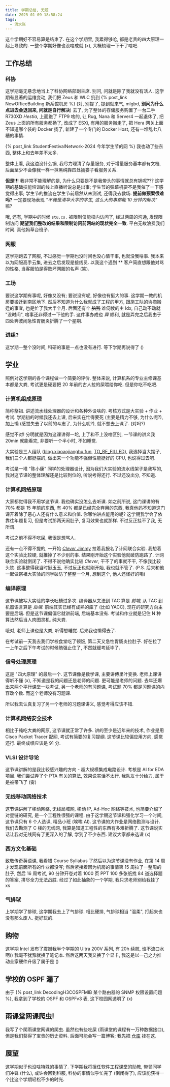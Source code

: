 ```yaml
---
title: 学期总结, 无题
date: 2025-01-09 18:58:24
tags:
  - 流水账
---
```


这个学期好不容易算是结束了. 在这个学期里, 我累得够呛, 都是老贵的四大原理一起上导致的. 一整个学期好像也没啥成就 (x), 大概梳理一下干了啥吧.

<!-- more -->



## 工作总结

### 科协

这学期毫无悬念地当上了科协网络部副主席. 别问, 问就是除了我就没有活人. 这学期有显著的运维变动, 我们把 Zeus 和 WLC 扔到 {% post_link NewOfficeBuilding 新系馆机房 %} (对, 别提了, 提到就来气, mlgbd, **别问为什么点进去会退回来, 问就是自行解决**) 去了, 为了整体的存储服务购置了一台二手 R730XD *Hestia*, 上面跑了 FTP9 啥的, 让 Rug, Nana 和 Server4 一起退休了, 把 Zeus 上面的所有服务都扬了, 改成了 ESXi, 有用的服务搬走了, 把 Hera 网关上面不知道哪个装的 Docker 扬了, 新建了一个专门的 Docker Host, 还有一堆乱七八糟的事情.

{% post_link StudentFestivalNetwork-2024 今年学生节的网 %} 我也动了些东西, 整体上和去年差不太多.

整体上看, 我这边没什么锅, 我尽力理清了存量服务, 对于增量服务基本都有文档, 后面至少不会像我一样一抹黑纯靠四处捅娄子看服务关系.

**但是!!!** 我非常不能理解的是, 为什么只要是不是我带头的事情就总有锅呢??? 这学期的基础技能培训的线上直播听说总是出事; 学生节的弹幕机要不是我催了一下感觉得出事; 学生节的推流在学生节前居然从未测试, 还得我去救场. **提前做预案很难吗?** 一定要现场表现 *"不愧是清华大学的学生, 这么大的事都能 10 分钟内解决"* 嘛?

哦, 还有, 学期中的时候 `stu.cs.` 被限制仅能校内访问了, 经过两周的沟通, 发现限制访问 **期望我们整改的结果和限制访问前网站的现状完全一致**. 平白无故浪费我们时间. 真他妈草台班子.

### 网服

这学期跑去了网服, 不过感觉一学期也没时间也没心情干事, 也就没我啥事. 我本来以为网服高手云集, 进去之后发现是接线员. 以我这个遇到 ** 客户简直想跟他对骂的性格, 当客服怕是得败坏网服的名声 (笑).

### 工场

要说这学期有事呢, 好像又没有; 要说没有呢, 好像也有挺大的事. 这学期一教的机房要搬迁到南区地下. 然后不知道为什么我就成了工程的甲方, 跟施工队的协商搬迁的事宜, 也是忙了我大半个月. 后面还有个 ~~脑残~~ 难伺候的主 ldx, 自己动不动就 "没时间", 啥事还非得过一下他的手. 这件事办成也 *算* 顺利, 就是弄完之后我由于四处奔波闹急性胃肠炎折腾了一个星期.

### 进组?

这学期一整个没时间, 科研的事是一点也没有进行. 等下学期再说得了 ()

## 学业

照例对这学期的各个课程做一个简要的评价. 整体来说, 计算机系的专业主修课基本都是大粪, 考试更是硬要把 20 年前的古人拉的屎喂给你吃. 但是你吃不吃吧.

### 计算机组成原理

简称祭祖. 讲述流水线处理器的设计和各种外设啥的. 考核方式是大实验 + 作业 + 考试. 学期初的时候我还去上课, 后来实在忙得要死 (主要是精力不够, 为什么呢?), 加上懒 (感觉失去了以前的斗志了, 为什么呢?), 就不想去上课了. (对吗?)

感觉不对! 分明就是因为这课讲得一坨, 上了和不上没啥区别, 一节课的讲义我 20min 就能看完, 非要听一个半小时, 不如睡觉.

大实验是三人组队 ([blog.xiaoaojianghu.fun](https://blog.xiaoaojianghu.fun/), [TO_BE_FILLED]()), 我选择当大摆子, 我们三个人都挺摆的, 做出来一个功能不强但性能挺好的 CPU, 也说得过去吧.

考试是一堆 "陈小康" 同学的处理器设计, 因为我们大实验的流水线架子是我写的, 我对这节课的整体理解还是比较到位的, 听说考得还行. 不过还没出分, 不知道.

### 计算机网络原理

大家都觉得我不用学这节课. 我也确实没怎么去听课. 如之前所说, 这门课讲的有 70% 都是 15 年前的东西, 有 40% 都是已经完全弃用的东西, 我真他妈不知道这门课开着除了恶心人还有什么意义和价值. 你哪怕讲点能用的呢? 这学期我学会了依靠往年题复习, 但是考试那两天闹肚子, 复习效果也就那样. 不过反正挂不了我, 无所谓.

考试之前不得不吃屎, 我很是想骂人.

还有一点不得不提的, 一开始 [*Clever* Jimmy](https://leverimmy.top/) 拉着我报名了计网联合实验. 我想着这个实验比较硬, 就推掉了不少别的事. 结果刚开始这个实验他就破防跑路了, 计网联合实验就倒闭了. 不得不说他确实比较 *Clever*, 干不了的事就不干, 不像我比较头铁. 这事整得我当时挺玉玉, 不过反正也就刚开始, 我也就不管了. (P.S. 后来和他一起做祭祖大实验的同学破防了整整一个月, 想到这个, 他人还怪好的嘞)

### 编译原理

这节课被写大实验的学长吐槽过多次. 编译器从文法到 TAC 算是 *前端*, 从 TAC 到机器语言算是 *后端*. 前端其实已经有成熟的库了 (比如 YACC), 现在的研究方向主要是后端. 但是这节课偏偏它就讲前端, 后端基本没有. 考试和作业就是记住 N 种算法然后当人肉图灵机. 纯大粪.

哦对, 老师上课也是大粪, 听得想睡觉. 后来我也懒得去了.

在考试前一天我去我们学校食堂吃了顿饭, 第二天又急性胃肠炎拉肚子. 好在拉了一上午之后下午考试的时候勉强止住了, 不然就缓考延毕了.

### 信号处理原理

这是 "四大原理" 的最后一个. 这节课像是数学课, 主要讲傅里叶变换. 老师上课讲得听不懂 (x), 不知道是我的问题还是老师的问题. 更可能是老师的问题. 去年还爆出来两个平行课堂一块考试, 另一个老师的有习题课, 考试题 70% 都是习题课的内容改个数. 而这个老师没有习题课.

所以我去认真复习了另一个老师的习题课讲义, 感觉考得应该不错.

### 计算机网络安全技术

相比于纯吃大粪的网原, 这节课就正常了许多. 讲的至少是近年来的技术, 作业是用 Cisco Packet Tracer 配网, 考试有简要的复习提纲. 这节课比较偏应用方向, 感觉还行. 最终成绩应该是 91 分.

### VLSI 设计导论

这节课讲解的是我比较感兴趣的方向 - 超大规模集成电路设计. 考核是 AI for EDA 项目. 我们尝试弄了个 PTA 有关的算法, 效果说实话不太行. 我队友十分给力, 属于是被带飞了 (雾)

### 无线移动网络技术

这节课讲解了移动网络, 无线局域网, 移动 IP, Ad-Hoc 网络等技术, 也简要介绍了对星链的研究, 是一个工程性很强的课程. 由于这学期这节课和强化学习一个时间, 这节课只有 6 个人选课, 精品小班 (唉唉 AI). 这节课的大作业是网络勘测与设计. 我们去勘测了 C 楼的无线网, 我算是知道工程性的东西有多难折腾了. 这节课说实话让我对无线网有了更深入的了解, 学到了不少东西. 建议大家都来选课 (x)

### 西方文化基础

致敬传奇英语课, 我看错 Course Syllabus 了然后以为这节课没有作业, 在第 14 周才发现前面所有的作业都没写; 然后紧接着因为机房的事情第 15 周拉了一整周的肚子, 然后 16 周考试, 90 分钟开卷对着 1000 页 PPT 100 多张纸找 84 道选择题的答案, 拼尽全力无法战胜. 经过了如此抽象的一个学期, 我只求老师别给我挂了 xs

### 气排球

上学期学了排球, 这学期我去上了气排球. 相比硬排, 气排球相当 "温柔", 打起来也没有那么废人. 挺好玩的.



## 购物

这学期 Intel 发布了震撼我半个学期的 Ultra 200V 系列, 有 20h 续航, 谁不流口水啊() 我毫不犹豫就换了笔记本. 然后这两天我又换了个显卡, 我这是以一己之力推动全家硬件升级了属于是 ()



## 学校的 OSPF 漏了

由于 {% post_link DecodingH3COSPFMIB 某个路由器的 SNMP 权限设置问题 %}, 我拿到了学校的 OSPF 和 OSPFv3 表, 这下校园网透明了 (x)



## 雨课堂网课爬虫!

我写了个爬雨课堂网课的爬虫. 虽然也有些吃屎 (雨课堂的课程有一万种数据接口), 但是我们获得了宝贵的历史资料. 后面可能会写一篇博客; 我先把 [仓库](https://github.com/84634E1A607A/rainclassroom-scrapper) 挂在这.



## 展望

这学期似乎也没啥特殊的事情了. 下学期我将担任软件工程课堂的助教, 带领同学们冲锋 (什么), 或许会回到科服, 科协的事情似乎忙完了 (倒闭得了), 应该能获得一个比这个学期轻松不少的时光.
